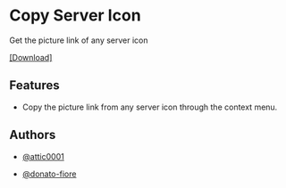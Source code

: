 
# Copy Server Icon

Get the picture link of any server icon

[[Download]](https://raw.githubusercontent.com/attic0001/enmityaddons/main/Plugins/CopyRoleColors/dist/CopyRoleColors.js)

####


## Features

- Copy the picture link from any server icon through the context menu.

## Authors

- [@attic0001](https://www.github.com/attic0001)

- [@donato-fiore](https://www.github.com/donato-fiore)
